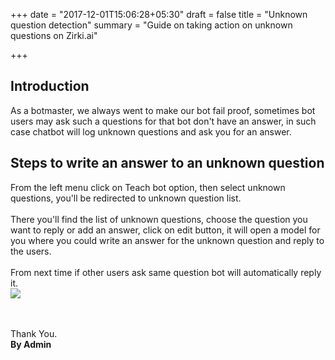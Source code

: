 +++
date = "2017-12-01T15:06:28+05:30"
draft = false
title = "Unknown question detection"
summary = "Guide on taking action on unknown questions on Zirki.ai"

+++

<section markdown=1 id="intro-section" class="doc-section">


<h2>Introduction</h2>

As a botmaster, we always went to make our bot fail proof, sometimes bot users may ask such a questions for that bot don't have an answer, in such case chatbot will log unknown questions and ask you for an answer.

</section>

<section markdown=1 id="steps" class="doc-section">

<h2>Steps to write an answer to an unknown question</h2>


From the left menu click on Teach bot option, then select unknown questions, you'll be redirected to unknown question list. 
<br /><br />
There you'll find the list of unknown questions, choose the question you want to reply or add an answer, click on edit button, it will open a model for you where you could write an answer for the unknown question and reply to the users.
<br /><br />
From next time if other users ask same question bot will automatically reply it. 
<br/>
<img src="https://zirkidocs.gitlab.io/assets/images/unknown questions/teach unknown question to bot.gif" class="post-image" />




<br /><br />
Thank You.<br />
<b>By Admin</b>

</section>
